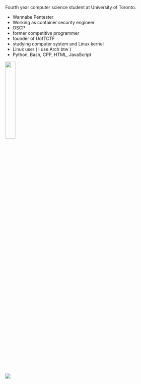 Fourth year computer science student at University of Toronto.
- Wannabe Pentester
- Working as container security engineer
- OSCP 
- former competitive programmer
- founder of UofTCTF
- studying computer system and Linux kernel
- Linux user ( I use Arch btw )
- Python, Bash, CPP, HTML, JavaScript

<img src="https://templates.images.credential.net/1644595125124808271808325719972.png" width="25%" height="25%" />

![](https://www.hackthebox.eu/badge/image/402227)
